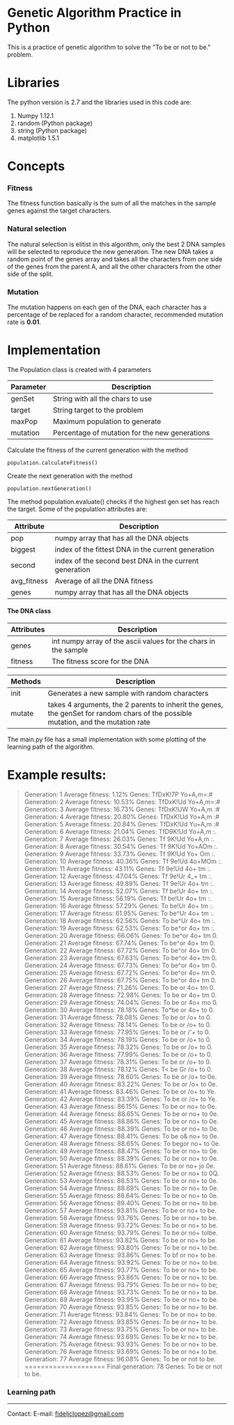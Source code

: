 # Genetic Algorithm Practice in Python

This is a practice of genetic algorithm to solve the "To be or not to be."  problem. 


# Libraries

The python version is 2.7 and the libraries used in this code are:
1. Numpy 1.12.1
2. random (Python package)
3. string (Python package)
4. matplotlib 1.5.1

# Concepts
### Fitness
The fitness function basically is the sum of all the matches in the sample genes against the target characters.
### Natural selection
The natural selection is elitist in this algorithm, only the best 2 DNA samples will be selected to reproduce the new generation. The new DNA takes a random point of the genes array and takes all the characters from one side of the genes from the parent A, and all the other characters from the other side of the split.
### Mutation
The mutation happens on each gen of the DNA, each character has a percentage of be replaced for a random character, recommended mutation rate is **0.01**.
# Implementation
The Population class is created with 4 parameters

|Parameter| Description
|--|--|
|genSet| String with all the chars to use |
|target	| String target to the problem |
|maxPop| Maximum population to generate |
|mutation| Percentage of mutation for the new generations |

Calculate the fitness of the current generation with the method

    population.calculateFitness()

Create the next generation with the method

    population.nextGeneration()
 The method population.evaluate() checks if the highest gen set has reach the target.
 Some of the population attributes are:
 
|Attribute| Description  |
|--|--|
|pop| numpy array that has all the DNA objects |
|biggest| index of the fittest DNA in the current generation |
|second| index of the second best DNA in the current generation |
|avg_fitness| Average of all the DNA fitness |
|genes| numpy array that has all the DNA objects |

#### The DNA class
|Attributes|  Description|
|--|--|
|genes|int numpy array of the ascii values for the chars in the sample|
|fitness|The fitness score for the DNA

|Methods| Description|
|--|--|
|init|Generates a new sample with random characters|
|mutate| takes 4 arguments, the 2 parents to inherit the genes, the genSet for random chars of the possible mutation, and the mutation rate

The main.py file has a small implementation with some plotting of the learning path of the algorithm.
# Example results:

> Generation: 1
Average fitness: 1.12%
Genes: TfDxK!7P Yo+A,m=:\#
Generation: 2
Average fitness: 10.53%
Genes: TfDxK!Ud Yo+A,m=:\#
Generation: 3
Average fitness: 16.73%
Genes: TfDxK!UW Yo+A,m :\#
Generation: 4
Average fitness: 20.80%
Genes: TfDxK!Ud Yo+A,m :\#
Generation: 5
Average fitness: 20.84%
Genes: TfDxK!Ud Yu+A,m :\#
Generation: 6
Average fitness: 21.04%
Genes: TfD9K!Ud Yo+A,m :\.
Generation: 7
Average fitness: 26.03%
Genes: Tf 9K!Ud Yo+A,m :\.
Generation: 8
Average fitness: 30.54%
Genes: Tf 9K!Ud Yo+AOm :\.
Generation: 9
Average fitness: 33.73%
Genes: Tf 9K!Ud Yo+ Om :\.
Generation: 10
Average fitness: 40.36%
Genes: Tf 9e!Ud 4o+MOm :\.
Generation: 11
Average fitness: 43.11%
Genes: Tf 9e!Ud 4o+ tm :\.
Generation: 12
Average fitness: 47.04%
Genes: Tf 9e!Ur 4_+ tm :\.
Generation: 13
Average fitness: 49.89%
Genes: Tf 9e!Ur 4o+ tm :\.
Generation: 14
Average fitness: 52.07%
Genes: Tf be!Ur 4o+ tm :\.
Generation: 15
Average fitness: 56.19%
Genes: Tf be!Ur 4o+ tm :\.
Generation: 16
Average fitness: 57.29%
Genes: To be!Ur 4o+ tm :\.
Generation: 17
Average fitness: 61.95%
Genes: To be^Ur 4o+ tm :\.
Generation: 18
Average fitness: 62.56%
Genes: To be^Ur 4o+ tm :\.
Generation: 19
Average fitness: 62.53%
Genes: To be^or 4o+ tm :\.
Generation: 20
Average fitness: 66.06%
Genes: To be^or 4o+ tm 0\.
Generation: 21
Average fitness: 67.74%
Genes: To be^or 4o+ tm 0\.
Generation: 22
Average fitness: 67.72%
Genes: To be^or 4o+ tm 0\.
Generation: 23
Average fitness: 67.63%
Genes: To be^or 4o+ tm 0\.
Generation: 24
Average fitness: 67.73%
Genes: To be^or 4o+ tm 0\.
Generation: 25
Average fitness: 67.72%
Genes: To be^or 4o+ tm 0\.
Generation: 26
Average fitness: 67.75%
Genes: To be^or 4o+ tm 0\.
Generation: 27
Average fitness: 71.26%
Genes: To be or 4o+ tm 0\.
Generation: 28
Average fitness: 72.98%
Genes: To be or 4o+ tm 0\.
Generation: 29
Average fitness: 74.04%
Genes: To be or 4o+ mo 0\.
Generation: 30
Average fitness: 78.18%
Genes: To*be or 4o+ to 0\.
Generation: 31
Average fitness: 78.08%
Genes: To be or /o+ to 0\.
Generation: 32
Average fitness: 78.14%
Genes: To be or /o+ to 0\.
Generation: 33
Average fitness: 77.95%
Genes: To be or /'+ to 0\.
Generation: 34
Average fitness: 78.19%
Genes: To be or /o+ to 0\.
Generation: 35
Average fitness: 78.32%
Genes: To be or /o+ to 0\.
Generation: 36
Average fitness: 77.99%
Genes: To be or /o+ to 0\.
Generation: 37
Average fitness: 78.31%
Genes: To be or /o+ to 0\.
Generation: 38
Average fitness: 78.12%
Genes: T< be Gr /o+ to 0\.
Generation: 39
Average fitness: 78.60%
Genes: To be or /o+ to 0e.
Generation: 40
Average fitness: 83.22%
Genes: To be or /o+ to 0e.
Generation: 41
Average fitness: 83.46%
Genes: To be or /o+ to Ye.
Generation: 42
Average fitness: 83.39%
Genes: To be or /o+ to Ye.
Generation: 43
Average fitness: 86.15%
Genes: To be or no+ to 0e.
Generation: 44
Average fitness: 88.65%
Genes: To be or no+ to 0e.
Generation: 45
Average fitness: 88.86%
Genes: To be or no+ to 0e.
Generation: 46
Average fitness: 88.39%
Genes: To be or no+ to 0e.
Generation: 47
Average fitness: 88.41%
Genes: To be o& no+ to 0e.
Generation: 48
Average fitness: 88.65%
Genes: To begor no+ to 0e.
Generation: 49
Average fitness: 88.47%
Genes: To be or no+ to 0e.
Generation: 50
Average fitness: 88.39%
Genes: To be or no+ to 0e.
Generation: 51
Average fitness: 88.61%
Genes: To be or no+ jo 0e.
Generation: 52
Average fitness: 88.53%
Genes: To be or no+ to 0Q.
Generation: 53
Average fitness: 88.53%
Genes: To be or no+ to 0e.
Generation: 54
Average fitness: 88.69%
Genes: To be or no+ to 0e.
Generation: 55
Average fitness: 88.64%
Genes: To be or no+ to 0e.
Generation: 56
Average fitness: 89.40%
Genes: To be or no+ to be.
Generation: 57
Average fitness: 93.81%
Genes: To be or no+ to be.
Generation: 58
Average fitness: 93.76%
Genes: To be or no+ to be.
Generation: 59
Average fitness: 93.72%
Genes: To be or no+ to be.
Generation: 60
Average fitness: 93.79%
Genes: To be or no+ tolbe.
Generation: 61
Average fitness: 93.82%
Genes: To be or no+ to be.
Generation: 62
Average fitness: 93.80%
Genes: To be or no+ to be.
Generation: 63
Average fitness: 93.86%
Genes: To bf or no+ to be.
Generation: 64
Average fitness: 93.92%
Genes: To be or no+ to be.
Generation: 65
Average fitness: 93.77%
Genes: To be or no+ to be.
Generation: 66
Average fitness: 93.86%
Genes: To be or no+ tc be.
Generation: 67
Average fitness: 93.79%
Genes: To be or no+ to be;
Generation: 68
Average fitness: 93.73%
Genes: To be or no+ to be.
Generation: 69
Average fitness: 93.95%
Genes: To be or no+ to be.
Generation: 70
Average fitness: 93.85%
Genes: To be or no+ to be.
Generation: 71
Average fitness: 93.84%
Genes: To be or no+ to be.
Generation: 72
Average fitness: 93.85%
Genes: To be or no+ to be.
Generation: 73
Average fitness: 93.75%
Genes: To be or no+ to be.
Generation: 74
Average fitness: 93.69%
Genes: To be kr no+ to be.
Generation: 75
Average fitness: 93.93%
Genes: To be or no+ to be.
Generation: 76
Average fitness: 93.69%
Genes: To be or no+ to be.
Generation: 77
Average fitness: 96.08%
Genes: To be or not to be.
====================
Final generation: 78
Genes:  To be or not to be.
### Learning path

----------


Contact:
E-mail: fideljclopez@gmail.com